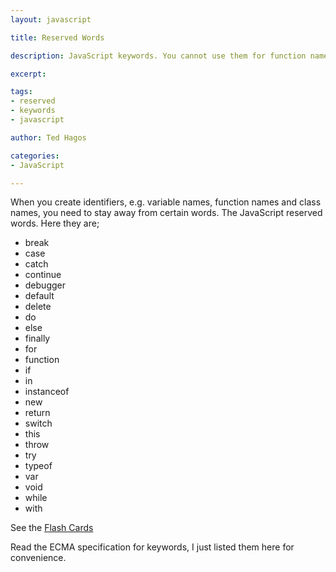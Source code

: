 ```yaml
---
layout: javascript

title: Reserved Words

description: JavaScript keywords. You cannot use them for function names, variable names

excerpt: 

tags:
- reserved
- keywords
- javascript

author: Ted Hagos

categories:
- JavaScript

---
```



When you create identifiers, e.g. variable names, function names and class names, you need to stay away from certain words. The JavaScript reserved words. Here they are;


- break
- case
- catch
- continue
- debugger
- default
- delete
- do
- else
- finally
- for
- function
- if
- in
- instanceof
- new
- return
- switch
- this
- throw
- try
- typeof
- var
- void
- while
- with


See the [Flash Cards](http://quizlet.com/_hqgq6)


Read the ECMA specification for keywords, I just listed them here for convenience. 